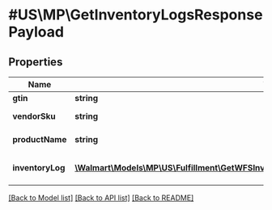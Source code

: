 # #US\MP\GetInventoryLogsResponsePayload

## Properties

Name | Type | Description | Notes
------------ | ------------- | ------------- | -------------
**gtin** | **string** | GTIN | [optional]
**vendorSku** | **string** | Vendor SKU | [optional]
**productName** | **string** | Product Name | [optional]
**inventoryLog** | [**\Walmart\Models\MP\US\Fulfillment\GetWFSInventoryLog200ResponsePayloadInventoryLogInner[]**](GetWFSInventoryLog200ResponsePayloadInventoryLogInner.md) | Inventory Log records | [optional]


[[Back to Model list]](../) [[Back to API list]](../../Api/US/MP) [[Back to README]](../../README.md)
